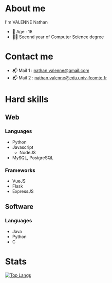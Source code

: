 # About me

I'm VALENNE Nathan
- 🧑 Age : 18
- 🧑‍💻 Second year of Computer Science degree
# Contact me
- 📬 Mail 1 : [nathan.valenne@gmail.com](mailto:nathan.valenne@gmail.com)
- 📬 Mail 2 : [nathan.valenne@edu.univ-fcomte.fr](mailto:nathan.valenne@edu.univ-fcomte.fr)

# Hard skills

## Web
### Languages
- Python
- Javascript
  - NodeJS
- MySQL, PostgreSQL
### Frameworks
- VueJS
- Flask
- ExpressJS

## Software

### Languages
- Java
- Python
- C

# Stats
[![Top Langs](https://github-readme-stats.vercel.app/api/top-langs/?username=nvalenne-iut90&langs_count=8)](https://github.com/anuraghazra/github-readme-stats)
